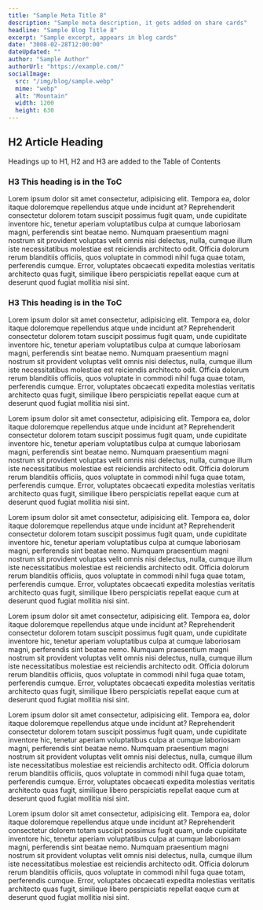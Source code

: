 ```yaml
---
title: "Sample Meta Title 8"
description: "Sample meta description, it gets added on share cards"
headline: "Sample Blog Title 8"
excerpt: "Sample excerpt, appears in blog cards"
date: "3008-02-28T12:00:00"
dateUpdated: ""
author: "Sample Author"
authorUrl: "https://example.com/"
socialImage:
  src: "/img/blog/sample.webp"
  mime: "webp"
  alt: "Mountain"
  width: 1200
  height: 630
---
```


## H2 Article Heading

Headings up to H1, H2 and H3 are added to the Table of Contents

### H3 This heading is in the ToC

Lorem ipsum dolor sit amet consectetur, adipisicing elit. Tempora ea, dolor itaque doloremque repellendus atque unde
incidunt at? Reprehenderit consectetur dolorem totam suscipit possimus fugit quam, unde cupiditate inventore hic,
tenetur aperiam voluptatibus culpa at cumque laboriosam magni, perferendis sint beatae nemo. Numquam praesentium
magni nostrum sit provident voluptas velit omnis nisi delectus, nulla, cumque illum iste necessitatibus molestiae
est reiciendis architecto odit. Officia dolorum rerum blanditiis officiis, quos voluptate in commodi nihil fuga quae
totam, perferendis cumque. Error, voluptates obcaecati expedita molestias veritatis architecto quas fugit, similique
libero perspiciatis repellat eaque cum at deserunt quod fugiat mollitia nisi sint.

### H3 This heading is in the ToC

Lorem ipsum dolor sit amet consectetur, adipisicing elit. Tempora ea, dolor itaque doloremque repellendus atque unde
incidunt at? Reprehenderit consectetur dolorem totam suscipit possimus fugit quam, unde cupiditate inventore hic,
tenetur aperiam voluptatibus culpa at cumque laboriosam magni, perferendis sint beatae nemo. Numquam praesentium
magni nostrum sit provident voluptas velit omnis nisi delectus, nulla, cumque illum iste necessitatibus molestiae
est reiciendis architecto odit. Officia dolorum rerum blanditiis officiis, quos voluptate in commodi nihil fuga quae
totam, perferendis cumque. Error, voluptates obcaecati expedita molestias veritatis architecto quas fugit, similique
libero perspiciatis repellat eaque cum at deserunt quod fugiat mollitia nisi sint.

Lorem ipsum dolor sit amet consectetur, adipisicing elit. Tempora ea, dolor itaque doloremque repellendus atque unde
incidunt at? Reprehenderit consectetur dolorem totam suscipit possimus fugit quam, unde cupiditate inventore hic,
tenetur aperiam voluptatibus culpa at cumque laboriosam magni, perferendis sint beatae nemo. Numquam praesentium
magni nostrum sit provident voluptas velit omnis nisi delectus, nulla, cumque illum iste necessitatibus molestiae
est reiciendis architecto odit. Officia dolorum rerum blanditiis officiis, quos voluptate in commodi nihil fuga quae
totam, perferendis cumque. Error, voluptates obcaecati expedita molestias veritatis architecto quas fugit, similique
libero perspiciatis repellat eaque cum at deserunt quod fugiat mollitia nisi sint.

Lorem ipsum dolor sit amet consectetur, adipisicing elit. Tempora ea, dolor itaque doloremque repellendus atque unde
incidunt at? Reprehenderit consectetur dolorem totam suscipit possimus fugit quam, unde cupiditate inventore hic,
tenetur aperiam voluptatibus culpa at cumque laboriosam magni, perferendis sint beatae nemo. Numquam praesentium
magni nostrum sit provident voluptas velit omnis nisi delectus, nulla, cumque illum iste necessitatibus molestiae
est reiciendis architecto odit. Officia dolorum rerum blanditiis officiis, quos voluptate in commodi nihil fuga quae
totam, perferendis cumque. Error, voluptates obcaecati expedita molestias veritatis architecto quas fugit, similique
libero perspiciatis repellat eaque cum at deserunt quod fugiat mollitia nisi sint.

Lorem ipsum dolor sit amet consectetur, adipisicing elit. Tempora ea, dolor itaque doloremque repellendus atque unde
incidunt at? Reprehenderit consectetur dolorem totam suscipit possimus fugit quam, unde cupiditate inventore hic,
tenetur aperiam voluptatibus culpa at cumque laboriosam magni, perferendis sint beatae nemo. Numquam praesentium
magni nostrum sit provident voluptas velit omnis nisi delectus, nulla, cumque illum iste necessitatibus molestiae
est reiciendis architecto odit. Officia dolorum rerum blanditiis officiis, quos voluptate in commodi nihil fuga quae
totam, perferendis cumque. Error, voluptates obcaecati expedita molestias veritatis architecto quas fugit, similique
libero perspiciatis repellat eaque cum at deserunt quod fugiat mollitia nisi sint.

Lorem ipsum dolor sit amet consectetur, adipisicing elit. Tempora ea, dolor itaque doloremque repellendus atque unde
incidunt at? Reprehenderit consectetur dolorem totam suscipit possimus fugit quam, unde cupiditate inventore hic,
tenetur aperiam voluptatibus culpa at cumque laboriosam magni, perferendis sint beatae nemo. Numquam praesentium
magni nostrum sit provident voluptas velit omnis nisi delectus, nulla, cumque illum iste necessitatibus molestiae
est reiciendis architecto odit. Officia dolorum rerum blanditiis officiis, quos voluptate in commodi nihil fuga quae
totam, perferendis cumque. Error, voluptates obcaecati expedita molestias veritatis architecto quas fugit, similique
libero perspiciatis repellat eaque cum at deserunt quod fugiat mollitia nisi sint.

Lorem ipsum dolor sit amet consectetur, adipisicing elit. Tempora ea, dolor itaque doloremque repellendus atque unde
incidunt at? Reprehenderit consectetur dolorem totam suscipit possimus fugit quam, unde cupiditate inventore hic,
tenetur aperiam voluptatibus culpa at cumque laboriosam magni, perferendis sint beatae nemo. Numquam praesentium
magni nostrum sit provident voluptas velit omnis nisi delectus, nulla, cumque illum iste necessitatibus molestiae
est reiciendis architecto odit. Officia dolorum rerum blanditiis officiis, quos voluptate in commodi nihil fuga quae
totam, perferendis cumque. Error, voluptates obcaecati expedita molestias veritatis architecto quas fugit, similique
libero perspiciatis repellat eaque cum at deserunt quod fugiat mollitia nisi sint.
